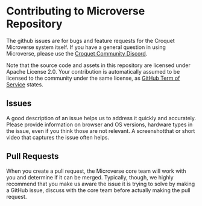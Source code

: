 # Contributing to Microverse Repository

The github issues are for bugs and feature requests for the Croquet Microverse system itself. If you have a general question in using Microverse, please use the [Croquet Community Discord](https://discord.gg/9U9MKSbJXS).

Note that the source code and assets in this repository are licensed under Apache License 2.0. Your contribution is automatically assumed to be licensed to the community under the same license, as [GitHub Term of Service](https://docs.github.com/en/site-policy/github-terms/github-terms-of-service#6-contributions-under-repository-license) states.

## Issues

A good description of an issue helps us to address it quickly and accurately. Please provide information on browser and OS versions, hardware types in the issue, even if you think those are not relevant. A screenshotthat or short video that captures the issue often helps.

## Pull Requests

When you create a pull request, the Microverse core team will work with you and determine if it can be merged. Typically, though, we highly recommend that you make us aware the issue it is trying to solve by making a GitHub issue, discuss with the core team before actually making the pull request.
